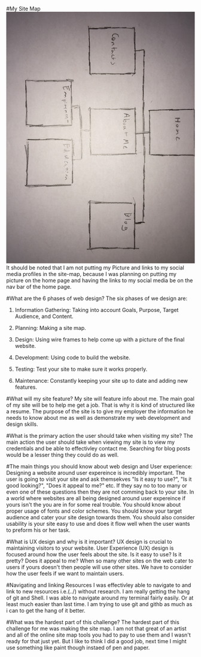 #My Site Map
![Site-map](https://github.com/Liam-Mackey/phase-0/blob/master/week-2/imgs/site-map.jpg?raw=true)
It should be noted that I am not putting my Picture and links to my social media profiles in the site-map, because I was planning on putting my picture on the home page and having the links to my social media be on the nav bar of the home page.

#What are the 6 phases of web design?
The six phases of we design are: 
1. Information Gathering: Taking into account Goals, Purpose, Target Audience, and Content.

2. Planning: Making a site map.

3. Design: Using wire frames to help come up with a picture of the final website.

4. Development: Using code to build the website.

5. Testing: Test your site to make sure it works properly.

6. Maintenance: Constantly keeping your site up to date and adding new features.

#What will my site feature?
My site will feature info about me. The main goal of my site will be to help me get a job. That is why it is kind of structured like a resume. The purpose of the site is to give my employer the information he needs to know about me as well as demonstrate my web development and design skills.

#What is the primary action the user should take when visiting my site?
The main action the user should take when viewing my site is to view my credentials and be able to effectivley contact me. Searching for blog posts would be a lesser thing they could do as well.

#The main things you should know about web design and User experience:
Designing a website around user expereince is incredibly important. The user is going to visit your site and ask themsekves "Is it easy to use?", "Is it good looking?", "Does it appeal to me?" etc. If they say no to too many or even one of these questions then they are not comming back to your site. In a world where websites are all being designed around user expereince if yours isn't the  you are in for some real trouble. You should know about proper usage of fonts and color schemes. You should know your target audience and cater your site design towards them. You should also consider usability is your site easy to use and does it flow well when the user wants to preform his or her task. 

#What is UX design and why is it important?
UX design is crucial to maintaining visitors to your website. User Experience (UX) design is focused around how the user feels about the site. Is it easy to use? Is it pretty? Does it appeal to me? When so many other sites on the web cater to users if yours doesn't then people will use other sites. We have to consider how the user feels if we want to maintain users.

#Navigating and linking Resources
I was effectivley able to navigate to and link to new resources i.e.(../) without research. I am really getting the hang of git and Shell. I was able to navigate around my terminal fairly easily. Or at least much easier than last time. I am trying to use git and githb as much as i can to get the hang of it better.

#What was the hardest part of this challenge?
The hardest part of this challenge for me was making the site map. I am not that great of an artist and all of the online site map tools you had to pay to use them and I wasn't ready for that just yet. But I like to think I did a good job, next time I might use something like paint though instaed of pen and paper. 